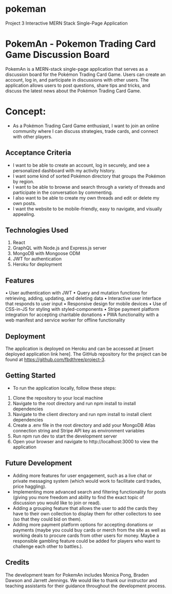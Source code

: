 # pokeman
Project 3 Interactive MERN Stack Single-Page Application
# PokemAn - Pokemon Trading Card Game Discussion Board
PokemAn is a MERN-stack single-page application that serves as a discussion board for the Pokémon Trading Card Game. Users can create an account, log in, and participate in discussions with other users. The application allows users to post questions, share tips and tricks, and discuss the latest news about the Pokémon Trading Card Game.

# Concept:
* As a Pokémon Trading Card Game enthusiast, I want to join an online community where I can discuss strategies, trade cards, and connect with other players. 

## Acceptance Criteria
* I want to be able to create an account, log in securely, and see a personalized dashboard with my activity history.
* I want some kind of sorted Pokémon directory that groups the Pokémon by region.
* I want to be able to browse and search through a variety of threads and participate in the conversation by commenting.
* I also want to be able to create my own threads and edit or delete my own posts. 
* I want the website to be mobile-friendly, easy to navigate, and visually appealing.

## Technologies Used
1. React
2. GraphQL with Node.js and Express.js server
3. MongoDB with Mongoose ODM
4. JWT for authentication
5. Heroku for deployment

## Features
•	User authentication with JWT
•	Query and mutation functions for retrieving, adding, updating, and deleting data
•	Interactive user interface that responds to user input
•	Responsive design for mobile devices
•	Use of CSS-in-JS for styling with styled-components
•	Stripe payment platform integration for accepting charitable donations
•	PWA functionality with a web manifest and service worker for offline functionality

## Deployment
The application is deployed on Heroku and can be accessed at [insert deployed application link here]. The GitHub repository for the project can be found at https://github.com/fbdthree/project-3.

## Getting Started
* To run the application locally, follow these steps:
1.	Clone the repository to your local machine
2.	Navigate to the root directory and run npm install to install dependencies
3.	Navigate to the client directory and run npm install to install client dependencies
4.	Create a .env file in the root directory and add your MongoDB Atlas connection string and Stripe API key as environment variables
5.	Run npm run dev to start the development server
6.	Open your browser and navigate to http://localhost:3000 to view the application

## Future Development
*	Adding more features for user engagement, such as a live chat or private messaging system (which would work to facilitate card trades, price haggling).
*	Implementing more advanced search and filtering functionality for posts (giving you more freedom and ability to find the exact topic of discussion you would like to join or read).
*	Adding a grouping feature that allows the user to add the cards they have to their own collection to display them for other collectors to see (so that they could bid on them).
*	Adding more payment platform options for accepting donations or payments (maybe you could buy cards or merch from the site as well as working deals to procure cards from other users for money. Maybe a responsible gambling feature could be added for players who want to challenge each other to battles.).


## Credits
The development team for PokemAn includes Monica Pong, Braden Dawson and Jarrett Jennings. We would like to thank our instructor and teaching assistants for their guidance throughout the development process.
